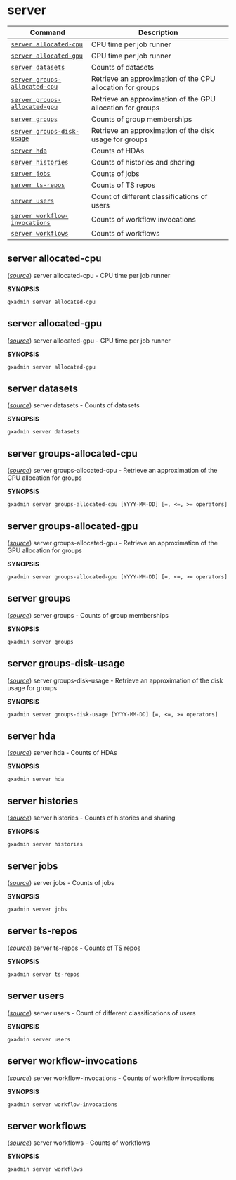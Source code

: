# server

Command | Description
------- | -----------
[`server allocated-cpu`](#server-allocated-cpu) | CPU time per job runner
[`server allocated-gpu`](#server-allocated-gpu) | GPU time per job runner
[`server datasets`](#server-datasets) | Counts of datasets
[`server groups-allocated-cpu`](#server-groups-allocated-cpu) | Retrieve an approximation of the CPU allocation for groups
[`server groups-allocated-gpu`](#server-groups-allocated-gpu) | Retrieve an approximation of the GPU allocation for groups
[`server groups`](#server-groups) | Counts of group memberships
[`server groups-disk-usage`](#server-groups-disk-usage) | Retrieve an approximation of the disk usage for groups
[`server hda`](#server-hda) | Counts of HDAs
[`server histories`](#server-histories) | Counts of histories and sharing
[`server jobs`](#server-jobs) | Counts of jobs
[`server ts-repos`](#server-ts-repos) | Counts of TS repos
[`server users`](#server-users) | Count of different classifications of users
[`server workflow-invocations`](#server-workflow-invocations) | Counts of workflow invocations
[`server workflows`](#server-workflows) | Counts of workflows

## server allocated-cpu

([*source*](https://github.com/usegalaxy-eu/gxadmin/search?q=server_allocated-cpu&type=Code))
server allocated-cpu -  CPU time per job runner

**SYNOPSIS**

    gxadmin server allocated-cpu


## server allocated-gpu

([*source*](https://github.com/usegalaxy-eu/gxadmin/search?q=server_allocated-gpu&type=Code))
server allocated-gpu -  GPU time per job runner

**SYNOPSIS**

    gxadmin server allocated-gpu


## server datasets

([*source*](https://github.com/usegalaxy-eu/gxadmin/search?q=server_datasets&type=Code))
server datasets -  Counts of datasets

**SYNOPSIS**

    gxadmin server datasets


## server groups-allocated-cpu

([*source*](https://github.com/usegalaxy-eu/gxadmin/search?q=server_groups-allocated-cpu&type=Code))
server groups-allocated-cpu -  Retrieve an approximation of the CPU allocation for groups

**SYNOPSIS**

    gxadmin server groups-allocated-cpu [YYYY-MM-DD] [=, <=, >= operators]


## server groups-allocated-gpu

([*source*](https://github.com/usegalaxy-eu/gxadmin/search?q=server_groups-allocated-gpu&type=Code))
server groups-allocated-gpu -  Retrieve an approximation of the GPU allocation for groups

**SYNOPSIS**

    gxadmin server groups-allocated-gpu [YYYY-MM-DD] [=, <=, >= operators]


## server groups

([*source*](https://github.com/usegalaxy-eu/gxadmin/search?q=server_groups&type=Code))
server groups -  Counts of group memberships

**SYNOPSIS**

    gxadmin server groups


## server groups-disk-usage

([*source*](https://github.com/usegalaxy-eu/gxadmin/search?q=server_groups-disk-usage&type=Code))
server groups-disk-usage -  Retrieve an approximation of the disk usage for groups

**SYNOPSIS**

    gxadmin server groups-disk-usage [YYYY-MM-DD] [=, <=, >= operators]


## server hda

([*source*](https://github.com/usegalaxy-eu/gxadmin/search?q=server_hda&type=Code))
server hda -  Counts of HDAs

**SYNOPSIS**

    gxadmin server hda


## server histories

([*source*](https://github.com/usegalaxy-eu/gxadmin/search?q=server_histories&type=Code))
server histories -  Counts of histories and sharing

**SYNOPSIS**

    gxadmin server histories


## server jobs

([*source*](https://github.com/usegalaxy-eu/gxadmin/search?q=server_jobs&type=Code))
server jobs -  Counts of jobs

**SYNOPSIS**

    gxadmin server jobs


## server ts-repos

([*source*](https://github.com/usegalaxy-eu/gxadmin/search?q=server_ts-repos&type=Code))
server ts-repos -  Counts of TS repos

**SYNOPSIS**

    gxadmin server ts-repos


## server users

([*source*](https://github.com/usegalaxy-eu/gxadmin/search?q=server_users&type=Code))
server users -  Count of different classifications of users

**SYNOPSIS**

    gxadmin server users


## server workflow-invocations

([*source*](https://github.com/usegalaxy-eu/gxadmin/search?q=server_workflow-invocations&type=Code))
server workflow-invocations -  Counts of workflow invocations

**SYNOPSIS**

    gxadmin server workflow-invocations


## server workflows

([*source*](https://github.com/usegalaxy-eu/gxadmin/search?q=server_workflows&type=Code))
server workflows -  Counts of workflows

**SYNOPSIS**

    gxadmin server workflows

